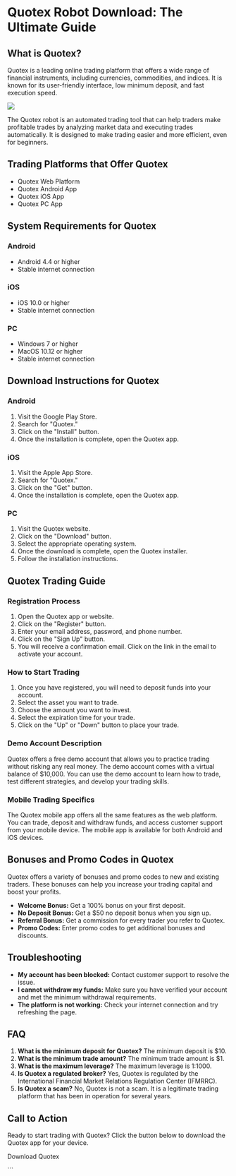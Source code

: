 # Quotex Robot Download: The Ultimate Guide

## What is Quotex?

Quotex is a leading online trading platform that offers a wide range of
financial instruments, including currencies, commodities, and indices.
It is known for its user-friendly interface, low minimum deposit, and
fast execution speed.

[![](https://static.quotex.io/files/10_en/300_250.jpg)](https://traff.sbs/brokerqxlid)

The Quotex robot is an automated trading tool that can help traders make
profitable trades by analyzing market data and executing trades
automatically. It is designed to make trading easier and more efficient,
even for beginners.

## Trading Platforms that Offer Quotex

-   Quotex Web Platform
-   Quotex Android App
-   Quotex iOS App
-   Quotex PC App

## System Requirements for Quotex

### Android

-   Android 4.4 or higher
-   Stable internet connection

### iOS

-   iOS 10.0 or higher
-   Stable internet connection

### PC

-   Windows 7 or higher
-   MacOS 10.12 or higher
-   Stable internet connection

## Download Instructions for Quotex

### Android

1.  Visit the Google Play Store.
2.  Search for "Quotex."
3.  Click on the "Install" button.
4.  Once the installation is complete, open the Quotex app.

### iOS

1.  Visit the Apple App Store.
2.  Search for "Quotex."
3.  Click on the "Get" button.
4.  Once the installation is complete, open the Quotex app.

### PC

1.  Visit the Quotex website.
2.  Click on the "Download" button.
3.  Select the appropriate operating system.
4.  Once the download is complete, open the Quotex installer.
5.  Follow the installation instructions.

## Quotex Trading Guide

### Registration Process

1.  Open the Quotex app or website.
2.  Click on the "Register" button.
3.  Enter your email address, password, and phone number.
4.  Click on the "Sign Up" button.
5.  You will receive a confirmation email. Click on the link in the
    email to activate your account.

### How to Start Trading

1.  Once you have registered, you will need to deposit funds into your
    account.
2.  Select the asset you want to trade.
3.  Choose the amount you want to invest.
4.  Select the expiration time for your trade.
5.  Click on the "Up" or "Down" button to place your trade.

### Demo Account Description

Quotex offers a free demo account that allows you to practice trading
without risking any real money. The demo account comes with a virtual
balance of \$10,000. You can use the demo account to learn how to trade,
test different strategies, and develop your trading skills.

### Mobile Trading Specifics

The Quotex mobile app offers all the same features as the web platform.
You can trade, deposit and withdraw funds, and access customer support
from your mobile device. The mobile app is available for both Android
and iOS devices.

## Bonuses and Promo Codes in Quotex

Quotex offers a variety of bonuses and promo codes to new and existing
traders. These bonuses can help you increase your trading capital and
boost your profits.

-   **Welcome Bonus:** Get a 100% bonus on your first deposit.
-   **No Deposit Bonus:** Get a \$50 no deposit bonus when you sign up.
-   **Referral Bonus:** Get a commission for every trader you refer to
    Quotex.
-   **Promo Codes:** Enter promo codes to get additional bonuses and
    discounts.

## Troubleshooting

-   **My account has been blocked:** Contact customer support to resolve
    the issue.
-   **I cannot withdraw my funds:** Make sure you have verified your
    account and met the minimum withdrawal requirements.
-   **The platform is not working:** Check your internet connection and
    try refreshing the page.

## FAQ

1.  **What is the minimum deposit for Quotex?** The minimum deposit is
    \$10.
2.  **What is the minimum trade amount?** The minimum trade amount is
    \$1.
3.  **What is the maximum leverage?** The maximum leverage is 1:1000.
4.  **Is Quotex a regulated broker?** Yes, Quotex is regulated by the
    International Financial Market Relations Regulation Center (IFMRRC).
5.  **Is Quotex a scam?** No, Quotex is not a scam. It is a legitimate
    trading platform that has been in operation for several years.

## Call to Action

Ready to start trading with Quotex? Click the button below to download
the Quotex app for your device.

Download Quotex

\`\`\`

